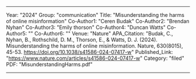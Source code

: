 ---

   Year: "2024"
   Group: "communication"
   Title: "Misunderstanding the harms of online misinformation"
   Co-Author1: "Ceren Budak"
   Co-Author2: "Brendan Nyhan"
   Co-Author3: "Emily thorson"
   Co-Author4: "Duncan Watts"
   Co-Author5: ""
   Co-Author6: ""
   Venue: "Nature"
   APA_Citation: "Budak, C., Nyhan, B., Rothschild, D. M., Thorson, E., & Watts, D. J. (2024). Misunderstanding the harms of online misinformation. Nature, 630(8015), 45-53. https://doi.org/10.1038/s41586-024-07417-w"
   Published_Link: "https://www.nature.com/articles/s41586-024-07417-w"
   Category: "filed"
   PDF: "MisunderstandingHarms.pdf"

---
